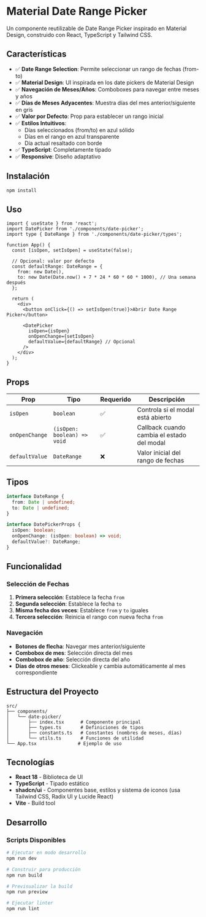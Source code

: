 # Material Date Range Picker

Un componente reutilizable de Date Range Picker inspirado en Material Design, construido con React, TypeScript y Tailwind CSS.

## Características

- ✅ **Date Range Selection**: Permite seleccionar un rango de fechas (from-to)
- ✅ **Material Design**: UI inspirada en los date pickers de Material Design
- ✅ **Navegación de Meses/Años**: Comboboxes para navegar entre meses y años
- ✅ **Días de Meses Adyacentes**: Muestra días del mes anterior/siguiente en gris
- ✅ **Valor por Defecto**: Prop para establecer un rango inicial
- ✅ **Estilos Intuitivos**:
  - Días seleccionados (from/to) en azul sólido
  - Días en el rango en azul transparente
  - Día actual resaltado con borde
- ✅ **TypeScript**: Completamente tipado
- ✅ **Responsive**: Diseño adaptativo

## Instalación

```bash
npm install
```

## Uso

```tsx
import { useState } from 'react';
import DatePicker from './components/date-picker';
import type { DateRange } from './components/date-picker/types';

function App() {
  const [isOpen, setIsOpen] = useState(false);

  // Opcional: valor por defecto
  const defaultRange: DateRange = {
    from: new Date(),
    to: new Date(Date.now() + 7 * 24 * 60 * 60 * 1000), // Una semana después
  };

  return (
    <div>
      <button onClick={() => setIsOpen(true)}>Abrir Date Range Picker</button>

      <DatePicker
        isOpen={isOpen}
        onOpenChange={setIsOpen}
        defaultValue={defaultRange} // Opcional
      />
    </div>
  );
}
```

## Props

| Prop           | Tipo                        | Requerido | Descripción                                |
| -------------- | --------------------------- | --------- | ------------------------------------------ |
| `isOpen`       | `boolean`                   | ✅        | Controla si el modal está abierto          |
| `onOpenChange` | `(isOpen: boolean) => void` | ✅        | Callback cuando cambia el estado del modal |
| `defaultValue` | `DateRange`                 | ❌        | Valor inicial del rango de fechas          |

## Tipos

```ts
interface DateRange {
  from: Date | undefined;
  to: Date | undefined;
}

interface DatePickerProps {
  isOpen: boolean;
  onOpenChange: (isOpen: boolean) => void;
  defaultValue?: DateRange;
}
```

## Funcionalidad

### Selección de Fechas

1. **Primera selección**: Establece la fecha `from`
2. **Segunda selección**: Establece la fecha `to`
3. **Misma fecha dos veces**: Establece `from` y `to` iguales
4. **Tercera selección**: Reinicia el rango con nueva fecha `from`

### Navegación

- **Botones de flecha**: Navegar mes anterior/siguiente
- **Combobox de mes**: Selección directa del mes
- **Combobox de año**: Selección directa del año
- **Días de otros meses**: Clickeable y cambia automáticamente al mes correspondiente

## Estructura del Proyecto

```
src/
├── components/
│   └── date-picker/
│       ├── index.tsx      # Componente principal
│       ├── types.ts       # Definiciones de tipos
│       ├── constants.ts   # Constantes (nombres de meses, días)
│       └── utils.ts       # Funciones de utilidad
└── App.tsx               # Ejemplo de uso
```

## Tecnologías

- **React 18** - Biblioteca de UI
- **TypeScript** - Tipado estático
- **shadcn/ui** - Componentes base, estilos y sistema de iconos (usa Tailwind CSS, Radix UI y Lucide React)
- **Vite** - Build tool

## Desarrollo

### Scripts Disponibles

```bash
# Ejecutar en modo desarrollo
npm run dev

# Construir para producción
npm run build

# Previsualizar la build
npm run preview

# Ejecutar linter
npm run lint
```
